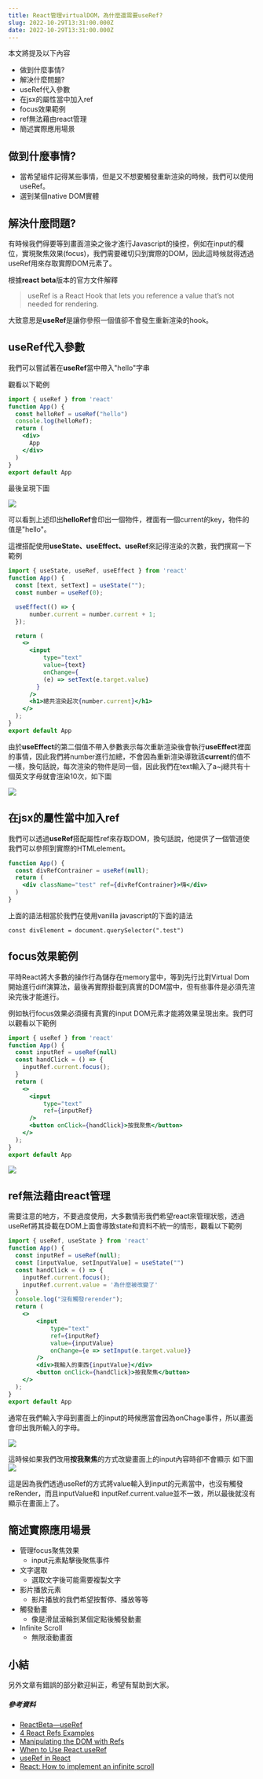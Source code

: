 ```yaml
---
title: React管理virtualDOM，為什麼還需要useRef?
slug: 2022-10-29T13:31:00.000Z
date: 2022-10-29T13:31:00.000Z
---
```


<style> 
.rem25{
font-size:2.5rem;
}
.rem40{
font-size:4.0rem;
}
.red {
color:red;
}
.gray{
background-color:#d3d3d3;
}
</style>

本文將提及以下內容

- 做到什麼事情?
- 解決什麼問題?
- useRef代入參數
- 在jsx的屬性當中加入ref
- focus效果範例
- ref無法藉由react管理
- 簡述實際應用場景

## 做到什麼事情?

- 當希望組件記得某些事情，但是又不想要觸發重新渲染的時候，我們可以使用useRef。
- 選到某個native DOM實體

## 解決什麼問題?

有時候我們得要等到畫面渲染之後才進行Javascript的操控，例如在input的欄位，實現聚焦效果(focus)，我們需要確切只到實際的DOM，因此這時候就得透過useRef用來存取實際DOM元素了。


根據**react beta**版本的官方文件解釋

> useRef is a React Hook that lets you reference a value that’s not needed for rendering.

大致意思是**useRef**是讓你參照一個值卻不會發生重新渲染的hook。


## useRef代入參數

我們可以嘗試著在**useRef**當中帶入"hello"字串

觀看以下範例
```jsx
import { useRef } from 'react'
function App() {
  const helloRef = useRef("hello")
  console.log(helloRef);
  return (
    <div>
      App
    </div>
  )
}
export default App
```

最後呈現下圖

![](https://i.imgur.com/PaCg0WL.png)

可以看到上述印出**helloRef**會印出一個物件，裡面有一個current的key，物件的值是"hello"。


這裡搭配使用**useState、useEffect、useRef**來記得渲染的次數，我們撰寫一下範例

```jsx
import { useState, useRef, useEffect } from 'react'
function App() {
  const [text, setText] = useState("");
  const number = useRef(0);

  useEffect(() => {
      number.current = number.current + 1;
  });

  return (
    <>
      <input
          type="text"
          value={text}
          onChange={
          (e) => setText(e.target.value)
        }
      />
      <h1>總共渲染起次{number.current}</h1>
    </>
  );
}
export default App
```

由於**useEffect**的第二個值不帶入參數表示每次重新渲染後會執行**useEffect**裡面的事情，因此我們將number進行加總，不會因為重新渲染導致該**current**的值不一樣，換句話說，每次渲染的物件是同一個，因此我們在text輸入了a~j總共有十個英文字母就會渲染10次，如下圖

![](https://i.imgur.com/0FEtpap.png)

## 在jsx的屬性當中加入ref

我們可以透過**useRef**搭配屬性ref來存取DOM，換句話說，他提供了一個管道使我們可以參照到實際的HTMLelement。

```jsx
function App() {
  const divRefContrainer = useRef(null);
  return (
    <div className="test" ref={divRefContrainer}>嗨</div>
  )
}
```

上面的語法相當於我們在使用vanilla javascript的下面的語法

```javascript!
const divElement = document.querySelector(".test")
```
## focus效果範例

平時React將大多數的操作行為儲存在memory當中，等到先行比對Virtual Dom開始進行diff演算法，最後再實際掛載到真實的DOM當中，但有些事件是必須先渲染完後才能進行。

例如執行focus效果必須擁有真實的input DOM元素才能將效果呈現出來。我們可以觀看以下範例

```jsx
import { useRef } from 'react'
function App() {
  const inputRef = useRef(null)
  const handClick = () => {
    inputRef.current.focus();
  }
  return (
    <>
      <input
          type="text"
          ref={inputRef}
      />
      <button onClick={handClick}>按我聚焦</button>
    </>
  );
}
export default App
```
![](https://i.imgur.com/8yY8X4j.png)

## ref無法藉由react管理

需要注意的地方，不要過度使用，大多數情形我們希望react來管理狀態，透過useRef將其掛載在DOM上面會導致state和資料不統一的情形，觀看以下範例

```jsx
import { useRef, useState } from 'react'
function App() {
  const inputRef = useRef(null);
  const [inputValue, setInputValue] = useState("")
  const handClick = () => {
    inputRef.current.focus();
    inputRef.current.value = '為什麼被改變了'
  }
  console.log("沒有觸發rerender");
  return (
    <>
        <input
            type="text"
            ref={inputRef}
            value={inputValue}
            onChange={e => setInput(e.target.value)}
        />
        <div>我輸入的東西{inputValue}</div>
        <button onClick={handClick}>按我聚焦</button>
    </>
  );
}
export default App
```

通常在我們輸入字母到畫面上的input的時候應當會因為onChage事件，所以畫面會印出我所輸入的字母。

![](https://i.imgur.com/HTBNTKY.png)

這時候如果我們改用**按我聚焦**的方式改變畫面上的input內容時卻不會顯示
如下圖
![](https://i.imgur.com/2kZq7uY.png)

這是因為我們透過useRef的方式將value輸入到input的元素當中，也沒有觸發reRender，而且inputValue和 inputRef.current.value並不一致，所以最後就沒有顯示在畫面上了。

## 簡述實際應用場景

- 管理focus聚焦效果
  - input元素點擊後聚焦事件 
- 文字選取
  - 選取文字後可能需要複製文字
- 影片播放元素
  - 影片播放的我們希望按暫停、播放等等
- 觸發動畫
  - 像是滑鼠滾輪到某個定點後觸發動畫
- Infinite Scroll
  - 無限滾動畫面 

## 小結
另外文章有錯誤的部分歡迎糾正，希望有幫助到大家。

##### 參考資料
- [ReactBeta—useRef](https://beta.reactjs.org/apis/react/useRef)
- [4 React Refs Examples](https://nordschool.com/react-refs/)
- [Manipulating the DOM with Refs](https://beta.reactjs.org/learn/manipulating-the-dom-with-refs)
- [When to Use React.useRef](https://aaronbos.dev/posts/using-react-useref-hook)
- [useRef in React](https://javascript.plainenglish.io/implementing-useref-in-react-732908aa1998)
- [React: How to implement an infinite scroll](https://medium.com/suyeonme/react-how-to-implement-an-infinite-scroll-749003e9896a)

